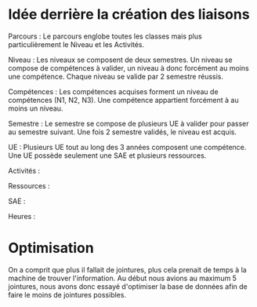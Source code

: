 # Idée derrière la création des liaisons

Parcours : Le parcours englobe toutes les classes mais plus particulièrement le Niveau et les Activités.

Niveau : Les niveaux se composent de deux semestres. Un niveau se compose de compétences à valider, un niveau à donc forcément au moins une compétence. Chaque niveau se valide par 2 semestre réussis.

Compétences : Les compétences acquises forment un niveau de compétences (N1, N2, N3). Une compétence appartient forcément à au moins un niveau.


Semestre : Le semestre se compose de plusieurs UE à valider pour passer au semestre suivant. Une fois 2 semestre validés, le niveau est acquis.

UE : Plusieurs UE tout au long des 3 années composent une compétence. Une UE possède seulement une SAE et plusieurs ressources. 


Activités : 


Ressources :



SAE :  


Heures :


# Optimisation 

On a comprit que plus il fallait de jointures, plus cela prenait de temps à la machine de trouver l'information. Au début nous avions au maximum 5 jointures, nous avons donc essayé d'optimiser la base de données afin de faire le moins de jointures possibles.
